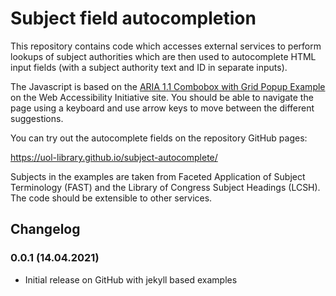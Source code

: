Subject field autocompletion
============================

This repository contains code which accesses external services to perform lookups of subject authorities which are then used to autocomplete HTML input fields (with a subject authority text and ID in separate inputs).

The Javascript is based on the [ARIA 1.1 Combobox with Grid Popup Example](https://www.w3.org/TR/wai-aria-practices/examples/combobox/aria1.1pattern/grid-combo.html) on the Web Accessibility Initiative site. You should be able to navigate the page using a keyboard and use arrow keys to move between the different suggestions.

You can try out the autocomplete fields on the repository GitHub pages:

https://uol-library.github.io/subject-autocomplete/

Subjects in the examples are taken from Faceted Application of Subject Terminology (FAST) and the Library of Congress Subject Headings (LCSH). The code should be extensible to other services.

Changelog
---------

### 0.0.1 (14.04.2021)

* Initial release on GitHub with jekyll based examples
